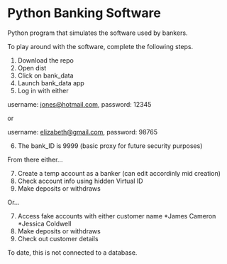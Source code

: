 # Python Banking Software

Python program that simulates the software used by bankers.

To play around with the software, complete the following steps. 

1. Download the repo
2. Open dist
3. Click on bank_data
4. Launch bank_data app
5. Log in with either
  
  username: jones@hotmail.com, password: 12345

  or

  username: elizabeth@gmail.com, password: 98765
  
6. The bank_ID is 9999 (basic proxy for future security purposes)

From there either...

7. Create a temp account as a banker (can edit accordinly mid creation)
8. Check account info using hidden Virtual ID
9. Make deposits or withdraws

Or...

7. Access fake accounts with either customer name
  *James Cameron
  *Jessica Coldwell
8. Make deposits or withdraws
9. Check out customer details

To date, this is not connected to a database.
